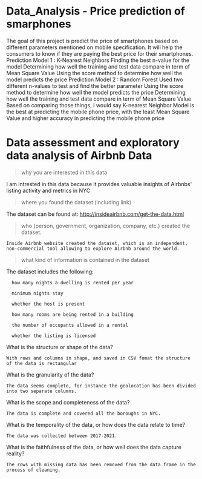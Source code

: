 # Data_Analysis - Price prediction of smarphones
The goal of this project is predict the price of smartphones based on different parameters mentioned  on mobile specification. It will help the consumers to know if they are paying the best price for their smartphones.
Prediction Model 1 : K-Nearest Neighbors 
  Finding the best n-value for the model
  Determining how well the training and test data compare in term of Mean Square Value
  Using the score method to determine how well the model predicts the price
Prediction Model 2 : Random Forest
  Used two different n-values to test and find the better parameter
  Using the score method to determine how well the model predicts the price
  Determining how well the training and test data compare in term of Mean Square Value
  Based on comparing those things, I would say K-nearest Neighbor Model is the best at predicting the mobile phone price, with the least Mean Square        Value and higher accuracy in predicting the mobile phone price

# Data assessment and exploratory data analysis of Airbnb Data

>why you are interested in this data

  I am intrested in this data because it provides valuable insights of Airbnbs' listing activity and metrics in NYC

>where you found the dataset (including link)

  The dataset can be found at: http://insideairbnb.com/get-the-data.html

>who (person, government, organization, company, etc.) created the dataset.

	Inside Airbnb website created the dataset, which is an independent, non-commercial tool allowing to explore Airbnb around the world.

>what kind of information is contained in the dataset

The dataset includes the following:

      how many nights a dwelling is rented per year

      minimum nights stay

      whether the host is present

      how many rooms are being rented in a building

      the number of occupants allowed in a rental

      whether the listing is licensed





What is the structure or shape of the data?

    With rows and columns in shape, and saved in CSV fomat the structure of the data is rectangular

What is the granularity of the data?

    The data seems complete, for instance the geolocation has been divided into two separate columns.

What is the scope and completeness of the data?

    The data is complete and covered all the boroughs in NYC.

What is the temporality of the data, or how does the data relate to time?

    The data was collected between 2017-2021. 

What is the faithfulness of the data, or how well does the data capture reality?

    The rows with missing data has been removed from the data frame in the process of cleaning.
